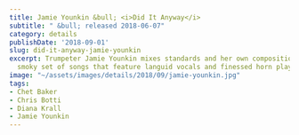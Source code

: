 ```yaml
---
title: Jamie Younkin &bull; <i>Did It Anyway</i>
subtitle: " &bull; released 2018-06-07"
category: details
publishDate: '2018-09-01'
slug: did-it-anyway-jamie-younkin
excerpt: Trumpeter Jamie Younkin mixes standards and her own compositions in this
  smoky set of songs that feature languid vocals and finessed horn playing.
image: "~/assets/images/details/2018/09/jamie-younkin.jpg"
tags:
- Chet Baker
- Chris Botti
- Diana Krall
- Jamie Younkin
---
```


